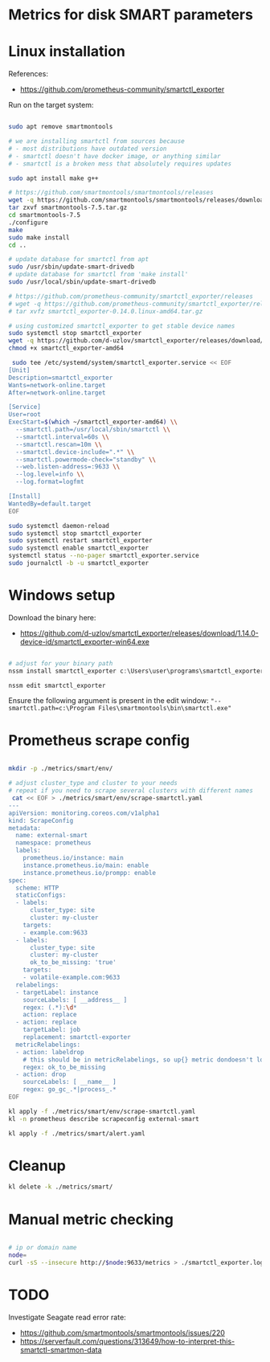 
# Metrics for disk SMART parameters

# Linux installation

References:
- https://github.com/prometheus-community/smartctl_exporter

Run on the target system:

```bash

sudo apt remove smartmontools

# we are installing smartctl from sources because
# - most distributions have outdated version
# - smartctl doesn't have docker image, or anything similar
# - smartctl is a broken mess that absolutely requires updates

sudo apt install make g++

# https://github.com/smartmontools/smartmontools/releases
wget -q https://github.com/smartmontools/smartmontools/releases/download/RELEASE_7_5/smartmontools-7.5.tar.gz
tar zxvf smartmontools-7.5.tar.gz
cd smartmontools-7.5
./configure
make
sudo make install
cd ..

# update database for smartctl from apt
sudo /usr/sbin/update-smart-drivedb
# update database for smartctl from 'make install'
sudo /usr/local/sbin/update-smart-drivedb

# https://github.com/prometheus-community/smartctl_exporter/releases
# wget -q https://github.com/prometheus-community/smartctl_exporter/releases/download/v0.14.0/smartctl_exporter-0.14.0.linux-amd64.tar.gz
# tar xvfz smartctl_exporter-0.14.0.linux-amd64.tar.gz

# using customized smartctl_exporter to get stable device names
sudo systemctl stop smartctl_exporter
wget -q https://github.com/d-uzlov/smartctl_exporter/releases/download/1.14.0-device-id/smartctl_exporter-amd64
chmod +x smartctl_exporter-amd64

 sudo tee /etc/systemd/system/smartctl_exporter.service << EOF
[Unit]
Description=smartctl_exporter
Wants=network-online.target
After=network-online.target

[Service]
User=root
ExecStart=$(which ~/smartctl_exporter-amd64) \\
  --smartctl.path=/usr/local/sbin/smartctl \\
  --smartctl.interval=60s \\
  --smartctl.rescan=10m \\
  --smartctl.device-include=".*" \\
  --smartctl.powermode-check="standby" \\
  --web.listen-address=:9633 \\
  --log.level=info \\
  --log.format=logfmt

[Install]
WantedBy=default.target
EOF

sudo systemctl daemon-reload
sudo systemctl stop smartctl_exporter
sudo systemctl restart smartctl_exporter
sudo systemctl enable smartctl_exporter
systemctl status --no-pager smartctl_exporter.service
sudo journalctl -b -u smartctl_exporter

```

# Windows setup

Download the binary here:
- https://github.com/d-uzlov/smartctl_exporter/releases/download/1.14.0-device-id/smartctl_exporter-win64.exe

```powershell

# adjust for your binary path
nssm install smartctl_exporter c:\Users\user\programs\smartctl_exporter-win64.exe --smartctl.path=smartctl --smartctl.interval=60s --smartctl.rescan=10m --smartctl.device-include=".*" --smartctl.powermode-check="standby" --web.listen-address=:9633 --log.level=info --log.format=logfmt

nssm edit smartctl_exporter

```

Ensure the following argument is present in the edit window: `"--smartctl.path=c:\Program Files\smartmontools\bin\smartctl.exe"`

# Prometheus scrape config

```bash

mkdir -p ./metrics/smart/env/

# adjust cluster_type and cluster to your needs
# repeat if you need to scrape several clusters with different names
 cat << EOF > ./metrics/smart/env/scrape-smartctl.yaml
---
apiVersion: monitoring.coreos.com/v1alpha1
kind: ScrapeConfig
metadata:
  name: external-smart
  namespace: prometheus
  labels:
    prometheus.io/instance: main
    instance.prometheus.io/main: enable
    instance.prometheus.io/prompp: enable
spec:
  scheme: HTTP
  staticConfigs:
  - labels:
      cluster_type: site
      cluster: my-cluster
    targets:
    - example.com:9633
  - labels:
      cluster_type: site
      cluster: my-cluster
      ok_to_be_missing: 'true'
    targets:
    - volatile-example.com:9633
  relabelings:
  - targetLabel: instance
    sourceLabels: [ __address__ ]
    regex: (.*):\d*
    action: replace
  - action: replace
    targetLabel: job
    replacement: smartctl-exporter
  metricRelabelings:
  - action: labeldrop
    # this should be in metricRelabelings, so up{} metric dondoesn't lose it
    regex: ok_to_be_missing
  - action: drop
    sourceLabels: [ __name__ ]
    regex: go_gc_.*|process_.*
EOF

kl apply -f ./metrics/smart/env/scrape-smartctl.yaml
kl -n prometheus describe scrapeconfig external-smart

kl apply -f ./metrics/smart/alert.yaml

```

# Cleanup

```bash
kl delete -k ./metrics/smart/
```

# Manual metric checking

```bash

# ip or domain name
node=
curl -sS --insecure http://$node:9633/metrics > ./smartctl_exporter.log

```

# TODO

Investigate Seagate read error rate:
- https://github.com/smartmontools/smartmontools/issues/220
- https://serverfault.com/questions/313649/how-to-interpret-this-smartctl-smartmon-data
